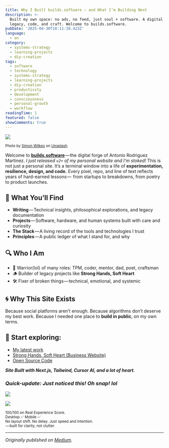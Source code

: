 ```yaml
---
title: Why I Built builds.software — and What I’m Building Next
description: >-
  Built my own space: no ads, no feed, just soul + software. A digital forge for
  legacy, code, and craft. Welcome to builds.software.
pubDate: '2025-04-30T18:11:38.423Z'
language:
  - en
category:
  - systems-strategy
  - learning-projects
  - diy-creation
tags:
  - software
  - technology
  - systems-strategy
  - learning-projects
  - diy-creation
  - productivity
  - development
  - consciousness
  - personal-growth
  - workflow
readingTime: 1
featured: false
showComments: true
---
```


![](https://cdn-images-1.medium.com/max/800/0*U4TRECnXiDzuJhe4)

<small>Photo by [Simon Wilkes](https://unsplash.com/@simonfromengland?utm_source=medium&utm_medium=referral) on [Unsplash](https://unsplash.com?utm_source=medium&utm_medium=referral)</small>

Welcome to <a href="https://builds.software" target="_blank">**builds.software**</a> — the digital forge of Antonio Rodriguez Martinez. _I just released `v2+` of my personal website and I’m stoked!_ This is not just a personal site. It’s a terminal window into a life of **experimentation, resilience, design, and code.** Every pixel, repo, and line of text reflects years of hard-earned lessons —  from startups to breakdowns, from poetry to product launches.

## 🧠 What You’ll Find

- **Writing** — Technical insights, philosophical explorations, and legacy documentation
- **Projects** — Software, hardware, and human systems built with care and curiosity
- **The Stack** — A living record of the tools and technologies I trust
- **Principles** — A public ledger of what I stand for, and why

## 🔍 Who I Am

- 🐺 Warrior(lol) of many roles: TPM, coder, mentor, dad, poet, craftsman
- 🪵 Builder of legacy projects like **Strong Hands, Soft Heart**
- 🛠️ Fixer of broken things — technical, emotional, and systemic

## 🌀 Why This Site Exists

Because social platforms aren’t enough. Because algorithms don’t deserve my best work. Because I needed one place to **build in public**, on my own terms.

## 🧭 Start exploring:

- [My latest work](https://builds.software/?utm_source=medium&utm_medium=article&utm_campaign=build-launch)
- [Strong Hands, Soft Heart (Business Website)](https://stronghandssoftheart.com/?utm_source=medium&utm_medium=article&utm_campaign=build-launch)
- [Open Source Code](https://github.com/antoniwan/antonio-builds-software)

**_Site Built with Next.js, Tailwind, Cursor AI, and a lot of heart._**

### _Quick-update: Just noticed this! Oh snap! lol_

![](https://cdn-images-1.medium.com/max/600/1*MbfQlHXcWa4i7mJayu_rMw.jpeg)

![](https://cdn-images-1.medium.com/max/600/1*UGqAcZ0vaPOe3xIF882TRg.jpeg)

<small>100/100 on Real Experience Score.<br> Desktop ✅ Mobile ✅<br> No layout shift. No delay. Just speed and intention.<br> — built for clarity, not clutter.</small>

---

_Originally published on [Medium](https://medium.com/@wizards777/why-i-built-builds-software-and-what-im-building-next-8e9cda2c5043)._
